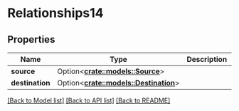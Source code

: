 # Relationships14

## Properties

Name | Type | Description | Notes
------------ | ------------- | ------------- | -------------
**source** | Option<[**crate::models::Source**](source.md)> |  | [optional]
**destination** | Option<[**crate::models::Destination**](destination.md)> |  | [optional]

[[Back to Model list]](../README.md#documentation-for-models) [[Back to API list]](../README.md#documentation-for-api-endpoints) [[Back to README]](../README.md)


